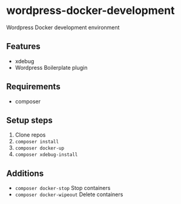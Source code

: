# wordpress-docker-development
Wordpress Docker development environment

## Features
* xdebug
* Wordpress Boilerplate plugin

## Requirements
* composer

## Setup steps
1. Clone repos
2. `composer install`
3. `composer docker-up`
4. `composer xdebug-install`

## Additions
* `composer docker-stop` Stop containers
* `composer docker-wipeout` Delete containers
